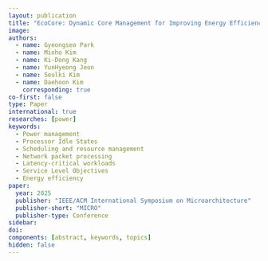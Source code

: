 ```yaml
---
layout: publication
title: "EcoCore: Dynamic Core Management for Improving Energy Efficiency in Latency-Critical Applications"
image:
authors:
  - name: Gyeongseo Park
  - name: Minho Kim
  - name: Ki-Dong Kang
  - name: YunHyeong Jeon
  - name: Seulki Kim
  - name: Daehoon Kim
    corresponding: true
co-first: false 
type: Paper
international: true
researches: [power]
keywords:
  - Power management
  - Processor Idle States
  - Scheduling and resource management
  - Network packet processing
  - Latency-critical workloads
  - Service Level Objectives
  - Energy efficiency
paper:
  year: 2025
  publisher: "IEEE/ACM International Symposium on Microarchitecture"
  publisher-short: "MICRO"
  publisher-type: Conference
sidebar:
doi: 
components: [abstract, keywords, topics]
hidden: false
---
```

